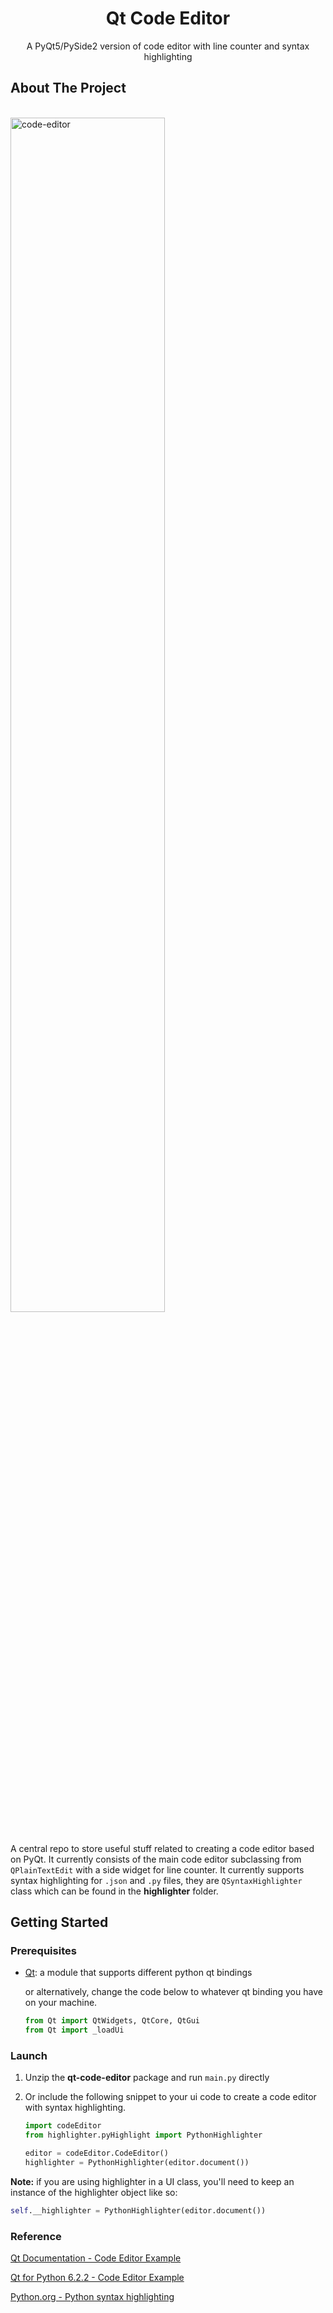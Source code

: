 <div align="center">
<h1 align="center">Qt Code Editor</h1>

  <p align="center">
    A PyQt5/PySide2 version of code editor with line counter and syntax highlighting
  </p>
</div>

## About The Project

<br>

<div align="left">
<img src="https://i.imgur.com/slpRvWD.png" alt="code-editor" width="70%"/>
</div>

<br>

A central repo to store useful stuff related to creating a code editor based on PyQt.
It currently consists of the main code editor subclassing from `QPlainTextEdit` with
a side widget for line counter. It currently supports syntax highlighting for
`.json` and `.py` files, they are `QSyntaxHighlighter` class which can be found
in the **highlighter** folder.

## Getting Started

### Prerequisites

- [Qt](https://github.com/mottosso/Qt.py): a module that supports different
python qt bindings

   or alternatively, change the code below to whatever qt binding you have on your machine.
   ```python
   from Qt import QtWidgets, QtCore, QtGui
   from Qt import _loadUi
   ```

### Launch

1. Unzip the **qt-code-editor** package and run `main.py` directly

2. Or include the following snippet to your ui code to create a
code editor with syntax highlighting.
    ```python
    import codeEditor
    from highlighter.pyHighlight import PythonHighlighter

    editor = codeEditor.CodeEditor()
    highlighter = PythonHighlighter(editor.document())
    ```

**Note:**
if you are using highlighter in a UI class, you'll need to keep an instance of the highlighter object
like so:

```python
self.__highlighter = PythonHighlighter(editor.document())
```

### Reference

[Qt Documentation - Code Editor Example](https://doc.qt.io/qt-5/qtwidgets-widgets-codeeditor-example.html)

[Qt for Python 6.2.2 - Code Editor Example](https://doc.qt.io/qtforpython/examples/example_widgets__codeeditor.html)

[Python.org - Python syntax highlighting](https://wiki.python.org/moin/PyQt/Python%20syntax%20highlighting)

